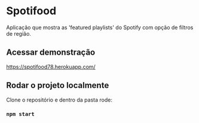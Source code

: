 # Spotifood

Aplicação que mostra as 'featured playlists' do Spotify com opção de filtros de região. 

## Acessar demonstração

https://spotifood78.herokuapp.com/

## Rodar o projeto localmente

Clone o repositório e dentro da pasta rode:

### `npm start`


